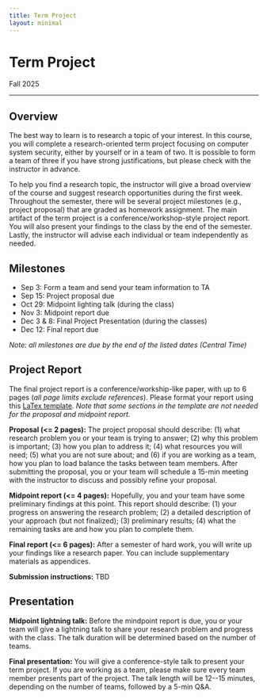 ```yaml
---
title: Term Project
layout: minimal
---
```


# Term Project
<p class="year-tag">Fall 2025</p>
<hr>

## Overview

The best way to learn is to research a topic of your interest.
In this course, you will complete a research-oriented term project
focusing on computer system security,
either by yourself or in a team of two.
It is possible to form a team of three if you have strong justifications,
but please check with the instructor in advance.

To help you find a research topic,
the instructor will give a broad overview of the course and
suggest research opportunities during the first week.
Throughout the semester,
there will be several project milestones (e.g., project proposal)
that are graded as homework assignment.
The main artifact of the term project is a conference/workshop-style project report.
You will also present your findings to the class by the end of the semester.
Lastly, the instructor will advise each individual or team independently as needed.

## Milestones

* Sep 3: Form a team and send your team information to TA
* Sep 15: Project proposal due
* Oct 29: Midpoint lighting talk (during the class)
* Nov 3: Midpoint report due
* Dec 3 & 8: Final Project Presentation (during the classes)
* Dec 12: Final report due

*Note: all milestones are due by the end of the listed dates (Central Time)*

## Project Report

The final project report is a conference/workship-like paper,
with up to 6 pages (*all page limits exclude references*).
Please format your report using this [LaTex template](https://github.com/ece382n-sec/Project-Report-Template).
*Note that some sections in the template are not needed for the proposal and midpoint report.*

**Proposal (<= 2 pages):**
The project proposal should describe:
(1) what research problem you or your team is trying to answer;
(2) why this problem is important;
(3) how you plan to address it;
(4) what resources you will need;
(5) what you are not sure about; and
(6) if you are working as a team,
how you plan to load balance the tasks between team members.
After submitting the proposal,
you or your team will schedule a 15-min meeting
with the instructor to discuss and possibly refine your proposal.

**Midpoint report (<= 4 pages):**
Hopefully, you and your team have some preliminary findings at this point.
This report should describe:
(1) your progress on answering the research problem;
(2) a detailed description of your approach (but not finalized);
(3) preliminary results;
(4) what the remaining tasks are and how you plan to complete them.

**Final report (<= 6 pages):**
After a semester of hard work, you will write up your findings like a research paper.
You can include supplementary materials as appendices.

**Submission instructions:** TBD


## Presentation

**Midpoint lightning talk:**
Before the mindpoint report is due,
you or your team will give a lightning talk
to share your research problem and progress with the class.
The talk duration will be determined based on the number of teams.

**Final presentation:**
You will give a conference-style talk to present your term project.
If you are working as a team,
please make sure every team member presents part of the project.
The talk length will be 12--15 minutes,
depending on the number of teams,
followed by a 5-min Q&A.
